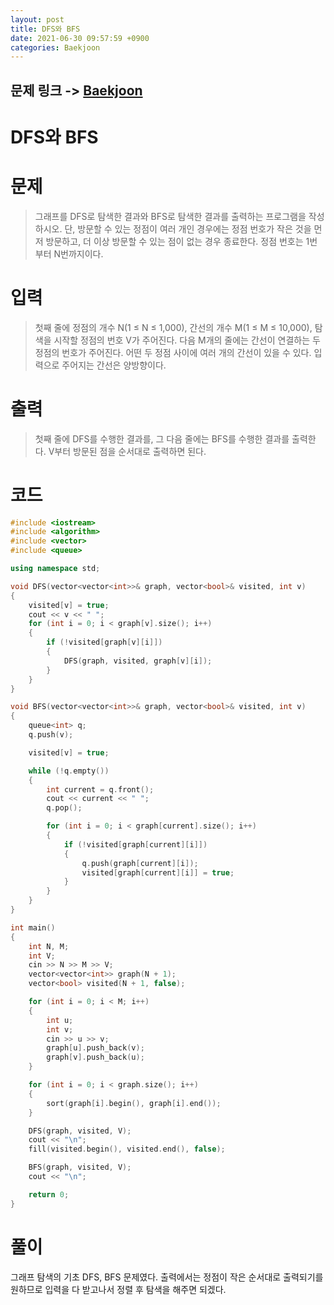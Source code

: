 ```yaml
---
layout: post
title: DFS와 BFS
date: 2021-06-30 09:57:59 +0900
categories: Baekjoon
---
```


## 문제 링크 -> [Baekjoon](https://www.acmicpc.net/problem/1260)
# DFS와 BFS

# 문제
> 그래프를 DFS로 탐색한 결과와 BFS로 탐색한 결과를 출력하는 프로그램을 작성하시오. 단, 방문할 수 있는 정점이 여러 개인 경우에는 정점 번호가 작은 것을 먼저 방문하고, 더 이상 방문할 수 있는 점이 없는 경우 종료한다. 정점 번호는 1번부터 N번까지이다.

# 입력
> 첫째 줄에 정점의 개수 N(1 ≤ N ≤ 1,000), 간선의 개수 M(1 ≤ M ≤ 10,000), 탐색을 시작할 정점의 번호 V가 주어진다. 다음 M개의 줄에는 간선이 연결하는 두 정점의 번호가 주어진다. 어떤 두 정점 사이에 여러 개의 간선이 있을 수 있다. 입력으로 주어지는 간선은 양방향이다.

# 출력
> 첫째 줄에 DFS를 수행한 결과를, 그 다음 줄에는 BFS를 수행한 결과를 출력한다. V부터 방문된 점을 순서대로 출력하면 된다.

# 코드
```C++
#include <iostream>
#include <algorithm>
#include <vector>
#include <queue>

using namespace std;

void DFS(vector<vector<int>>& graph, vector<bool>& visited, int v)
{
	visited[v] = true;
	cout << v << " ";
	for (int i = 0; i < graph[v].size(); i++)
	{
		if (!visited[graph[v][i]])
		{
			DFS(graph, visited, graph[v][i]);
		}
	}
}

void BFS(vector<vector<int>>& graph, vector<bool>& visited, int v)
{
	queue<int> q;
	q.push(v);

	visited[v] = true;

	while (!q.empty())
	{
		int current = q.front();
		cout << current << " ";
		q.pop();

		for (int i = 0; i < graph[current].size(); i++)
		{
			if (!visited[graph[current][i]])
			{
				q.push(graph[current][i]);
				visited[graph[current][i]] = true;
			}
		}
	}
}

int main()
{
	int N, M;
	int V;
	cin >> N >> M >> V;
	vector<vector<int>> graph(N + 1);
	vector<bool> visited(N + 1, false);

	for (int i = 0; i < M; i++)
	{
		int u;
		int v;
		cin >> u >> v;
		graph[u].push_back(v);
		graph[v].push_back(u);
	}

	for (int i = 0; i < graph.size(); i++)
	{
		sort(graph[i].begin(), graph[i].end());
	}

	DFS(graph, visited, V);
	cout << "\n";
	fill(visited.begin(), visited.end(), false);

	BFS(graph, visited, V);
	cout << "\n";

	return 0;
}
```

# 풀이
그래프 탐색의 기초 DFS, BFS 문제였다. 출력에서는 정점이 작은 순서대로 출력되기를 원하므로 입력을 다 받고나서 정렬 후 탐색을 해주면 되겠다.